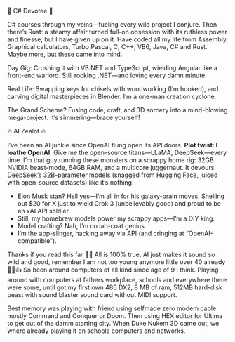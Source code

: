 <!---
anttieskola/anttieskola - a ✨ chaotic genius ✨ lair where code, craft, and AI ignite.  
Preview it. Smash it. Rebuild it epic.
--->

💖 C# Devotee 💖

C# courses through my veins—fueling every wild project I conjure. Then there’s Rust: a steamy affair turned full-on obsession with its ruthless power and finesse, but I have given up on it. Have coded all my life from Assembly, Graphical calculators, Turbo Pascal, C, C++, VB6, Java, C# and Rust. Maybe more, but these came into mind. 

Day Gig: Crushing it with VB.NET and TypeScript, wielding Angular like a front-end warlord. Still rocking .NET—and loving every damn minute.

Real Life: Swapping keys for chisels with woodworking (I’m hooked), and carving digital masterpieces in Blender. I’m a one-man creation cyclone.  

The Grand Scheme? Fusing code, craft, and 3D sorcery into a mind-blowing mega-project. It’s simmering—brace yourself!

🔥 AI Zealot 🔥

I’ve been an AI junkie since OpenAI flung open its API doors. **Plot twist: I loathe OpenAI**. Give me the open-source titans—LLaMA, DeepSeek—every time. I’m that guy running these monsters on a scrappy home rig: 32GB NVIDIA beast-mode, 64GB RAM, and a multicore juggernaut. It devours DeepSeek’s 32B-parameter models (snagged from Hugging Face, juiced with open-source datasets) like it’s nothing.

- Elon Musk stan? Hell yes—I’m all in for his galaxy-brain moves. Shelling out $20 for X just to wield Grok 3 (unbelievably good) and proud to be an xAI API soldier.  
- Still, my homebrew models power my scrappy apps—I’m a DIY king.  
- Model crafting? Nah, I’m no lab-coat genius.  
- I’m the app-slinger, hacking away via API (and cringing at “OpenAI-compatible”).

Thanks if you read this far  🙏✨ All is 100% true, AI just makes it sound so wild and good, remember I am not too young anymore little over 40 already 👨‍🦲👍 So been around computers of all kind since age of 9 I think. Playing around with computers at fathers workplace, schools and everywhere there were some, until got my first own 486 DX2, 8 MB of ram, 512MB hard-disk beast with sound blaster sound card without MIDI support.

Best memory was playing with friend using selfmade zero modem cable mostly Command and Conquer or Doom. Then using HEX editor for Ultima to get out of the damm starting city. When Duke Nukem 3D came out, we where already playing it on schools computers and networks.
